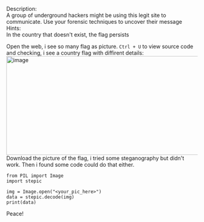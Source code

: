 Description:  
A group of underground hackers might be using this legit site to communicate. Use your forensic techniques to uncover their message  
Hints:  
In the country that doesn't exist, the flag persists  

Open the web, i see so many flag as picture. `Ctrl + U` to view source code and checking, i see a country flag with diffirent details:  
<img width="1282" height="260" alt="image" src="https://github.com/user-attachments/assets/6cb7f66e-a239-4725-a0b0-f09b6f94cc3b" />  
Download the picture of the flag, i tried some steganography but didn't work. Then i found some code could do that either.  
```
from PIL import Image
import stepic

img = Image.open("<your_pic_here>")
data = stepic.decode(img)
print(data)

```  
Peace!

